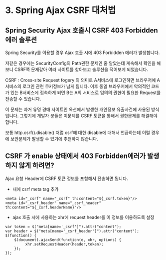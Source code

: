 # 3. Spring Ajax CSRF 대처법

## Spring Security Ajax 호출시 CSRF 403 Forbidden 에러 솔루션

Spring Security를 이용할 경우 Ajax 호출 시에 403 Forbidden 에러가 발생합니다.

저같은 경우에는 SecurityConfig의 Path권한 문제인 줄 알았는데 계속해서 확인을 해보니 CSRF쪽 문제같아 여러 사이트를 찾아보고 솔루션을 적어보게 되었습니다.

CSRF : Cross-site Request fogery 의 의미로 A서비스에 로그인하면 브라우저에 A 서비스의 로그인 관련 쿠키정보가 남게 됩니다. 이후 동일 브라우저에서 악의적인 코드가 있는 B서비스에 접속하게 되면 B는 A의 서비스로 임의의 권한이 필요한 Request를 전송할 수 있습니다.

이 문제는 과거 유명 경매 사이트인 옥션에서 발생한 개인정보 유출사건에 사용된 방식입니다. 그렇기에 개발자 분들은 이문제를 CSRF 토큰을 통해서 권한문제를 해결해야 합니다.

보통 http.csrf\(\).disable\(\) 처럼 csrf에 대한 disable에 대해서 언급하는데 이럴 경우에 보안문제가 발생할 수 있기에 추천하지 않습니다.

## CSRF 가 enable 상태에서 403 Forbidden에러가 발생하지 않게 하려면?

Ajax 요청 Header에 CSRF 토큰 정보를 포함해서 전송하면 됩니다.

*  내에 csrf meta tag 추가

  ```text
  <meta id="_csrf" name="_csrf" th:content="${_csrf.token}"/>
  <meta id="_csrf_header" name="_csrf_header" th:content="${_csrf.headerName}"/>
  ```

* ajax 호출 시에 사용하는 xhr에 request header를 이 정보를 이용하도록 설정

```text
var token = $("meta[name='_csrf']").attr("content");
var header = $("meta[name='_csrf_header']").attr("content");
$(function() {
    $(document).ajaxSend(function(e, xhr, options) {
         xhr.setRequestHeader(header,token);
    });
});
```

